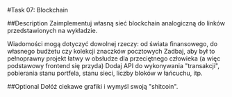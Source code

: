 #Task 07: Blockchain

##Description
Zaimplementuj własną sieć blockchain analogiczną do linków przedstawionych na wykładzie.

Wiadomości mogą dotyczyć dowolnej rzeczy: od świata finansowego, do własnego budżetu czy kolekcji znaczków pocztowych
Zadbaj, aby był to pełnoprawny projekt łatwy w obsłudze dla przeciętnego człowieka (a więc podstawowy frontend się przyda)
Dodaj API do wykonywania "transakcji", pobierania stanu portfela, stanu sieci, liczby bloków w łańcuchu, itp.

##Optional
Dołóż ciekawe grafiki i wymyśl swoją "shitcoin".